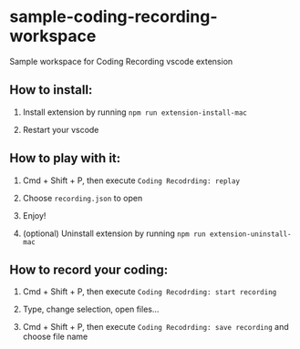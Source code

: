 # sample-coding-recording-workspace
Sample workspace for Coding Recording vscode extension


## How to install:

1. Install extension by running `npm run extension-install-mac`

2. Restart your vscode


## How to play with it:

1. Cmd + Shift + P, then execute `Coding Recodrding: replay`

2. Choose `recording.json` to open

3. Enjoy!

4. (optional) Uninstall extension by running `npm run extension-uninstall-mac`


## How to record your coding:

1. Cmd + Shift + P, then execute `Coding Recodrding: start recording`

2. Type, change selection, open files...

3. Cmd + Shift + P, then execute `Coding Recodrding: save recording` and choose file name
